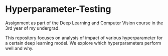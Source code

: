 # Hyperparameter-Testing
Assignment as part of the Deep Learning and Computer Vision course in the 3rd year of my undergrad.

This repository focuses on analysis of impact of various hyperparameter for a certain deep learning model. We explore which hyperparameters perform well and why.
